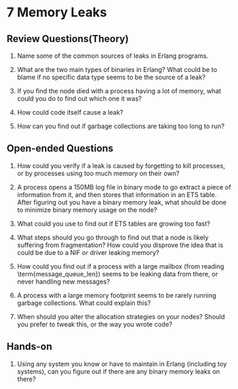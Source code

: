 # 7 Memory Leaks

## Review Questions(Theory) 

1. Name some of the common sources of leaks in Erlang programs.

2. What are the two main types of binaries in Erlang?
What could be to blame if no specific data type seems to be the source of a leak?

3. If you find the node died with a process having a lot of memory, what could you do to find out which one it was?

4. How could code itself cause a leak?

5. How can you find out if garbage collections are taking too long to run?


## Open-ended Questions

1. How could you verify if a leak is caused by forgetting to kill processes, or by processes using too much memory on their own?

2. A process opens a 150MB log file in binary mode to go extract a piece of information from it, and then stores that information in an ETS table. After figuring out you have a binary memory leak, what should be done to minimize binary memory usage on the node?

3. What could you use to find out if ETS tables are growing too fast?

4. What steps should you go through to find out that a node is likely suffering from fragmentation? How could you disprove the idea that is could be due to a NIF or driver leaking memory?

5. How could you find out if a process with a large mailbox (from reading \term{message\_queue\_len}) seems to be leaking data from there, or never handling new messages?

6. A process with a large memory footprint seems to be rarely running garbage collections. What could explain this?

7. When should you alter the allocation strategies on your nodes? Should you prefer to tweak this, or the way you wrote code?


## Hands-on
1. Using any system you know or have to maintain in Erlang (including toy systems), can you figure out if there are any binary memory leaks on there?